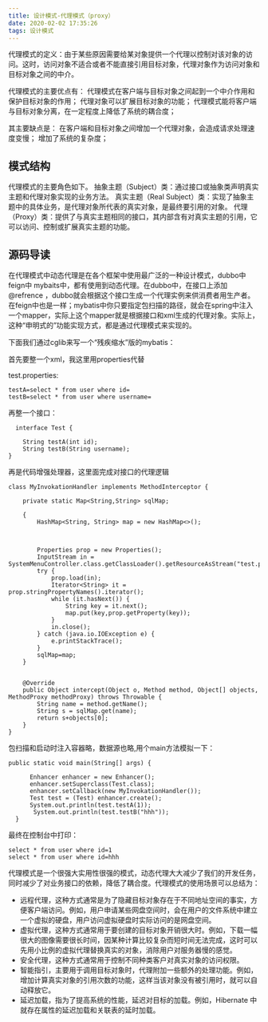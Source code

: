 ```yaml
---
title: 设计模式-代理模式（proxy）
date: 2020-02-02 17:35:26
tags: 设计模式
---
```


代理模式的定义：由于某些原因需要给某对象提供一个代理以控制对该对象的访问。这时，访问对象不适合或者不能直接引用目标对象，代理对象作为访问对象和目标对象之间的中介。

代理模式的主要优点有：
代理模式在客户端与目标对象之间起到一个中介作用和保护目标对象的作用；
代理对象可以扩展目标对象的功能；
代理模式能将客户端与目标对象分离，在一定程度上降低了系统的耦合度；

其主要缺点是：
在客户端和目标对象之间增加一个代理对象，会造成请求处理速度变慢；
增加了系统的复杂度；



## 模式结构

代理模式的主要角色如下。
抽象主题（Subject）类：通过接口或抽象类声明真实主题和代理对象实现的业务方法。
真实主题（Real Subject）类：实现了抽象主题中的具体业务，是代理对象所代表的真实对象，是最终要引用的对象。
代理（Proxy）类：提供了与真实主题相同的接口，其内部含有对真实主题的引用，它可以访问、控制或扩展真实主题的功能。

## 源码导读

在代理模式中动态代理是在各个框架中使用最广泛的一种设计模式，dubbo中 feign中 mybaits中，都有使用到动态代理。在dubbo中，在接口上添加@refrence ，dubbo就会根据这个接口生成一个代理实例来供消费者用生产者。在feign中也是一样；mybatis中你只要指定包扫描的路径，就会在spring中注入一个mapper，实际上这个mapper就是根据接口和xml生成的代理对象。实际上，这种“申明式的”功能实现方式，都是通过代理模式来实现的。

下面我们通过cglib来写一个“残疾缩水”版的mybatis：

首先要整一个xml，我这里用properties代替

test.properties:

```
testA=select * from user where id=
testB=select * from user where username=
```

再整一个接口：

```
  interface Test {

    String testA(int id);
    String testB(String username);
}
```

再是代码增强处理器，这里面完成对接口的代理逻辑

```
class MyInvokationHandler implements MethodInterceptor {

    private static Map<String,String> sqlMap;

    {
        HashMap<String, String> map = new HashMap<>();



        Properties prop = new Properties();
        InputStream in = SystemMenuController.class.getClassLoader().getResourceAsStream("test.properties");
        try {
            prop.load(in);
            Iterator<String> it = prop.stringPropertyNames().iterator();
            while (it.hasNext()) {
                String key = it.next();
                map.put(key,prop.getProperty(key));
            }
            in.close();
        } catch (java.io.IOException e) {
            e.printStackTrace();
        }
        sqlMap=map;
    }


    @Override
    public Object intercept(Object o, Method method, Object[] objects, MethodProxy methodProxy) throws Throwable {
        String name = method.getName();
        String s = sqlMap.get(name);
        return s+objects[0];
    }
}
```

包扫描和启动时注入容器略，数据源也略,用个main方法模拟一下：

```
public static void main(String[] args) {

      Enhancer enhancer = new Enhancer();
      enhancer.setSuperclass(Test.class);
      enhancer.setCallback(new MyInvokationHandler());
      Test test = (Test) enhancer.create();
      System.out.println(test.testA(1));
       System.out.println(test.testB("hhh"));
  }
```

最终在控制台中打印：

```
select * from user where id=1
select * from user where id=hhh
```

代理模式是一个很强大实用性很强的模式，动态代理大大减少了我们的开发任务，同时减少了对业务接口的依赖，降低了耦合度。代理模式的使用场景可以总结为：

- 远程代理，这种方式通常是为了隐藏目标对象存在于不同地址空间的事实，方便客户端访问。例如，用户申请某些网盘空间时，会在用户的文件系统中建立一个虚拟的硬盘，用户访问虚拟硬盘时实际访问的是网盘空间。
- 虚拟代理，这种方式通常用于要创建的目标对象开销很大时。例如，下载一幅很大的图像需要很长时间，因某种计算比较复杂而短时间无法完成，这时可以先用小比例的虚拟代理替换真实的对象，消除用户对服务器慢的感觉。
- 安全代理，这种方式通常用于控制不同种类客户对真实对象的访问权限。
- 智能指引，主要用于调用目标对象时，代理附加一些额外的处理功能。例如，增加计算真实对象的引用次数的功能，这样当该对象没有被引用时，就可以自动释放它。
- 延迟加载，指为了提高系统的性能，延迟对目标的加载。例如，Hibernate 中就存在属性的延迟加载和关联表的延时加载。